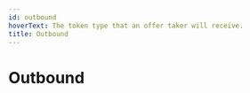 ```yaml
---
id: outbound
hoverText: The token type that an offer taker will receive.
title: Outbound
---
```


# Outbound
